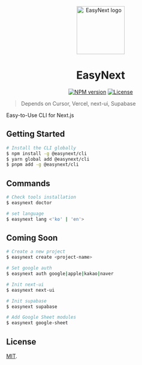 <div align="center">
  <a href="https://github.com/easynextjs">
    <picture>
      <img alt="EasyNext logo" src="https://avatars.githubusercontent.com/u/192373381" height="128">
    </picture>
  </a>
  <h1>EasyNext</h1>

<a href="https://www.npmjs.com/package/@easynext/cli"><img alt="NPM version" src="https://img.shields.io/npm/v/%40easynext%2Fcli.svg?style=for-the-badge&labelColor=000000"></a>
<a href="https://github.com/easynextjs/easynext/blob/main/LICENSE"><img alt="License" src="https://img.shields.io/npm/l/%40easynext%2Fcli.svg?style=for-the-badge&labelColor=000000"></a>

</div>

> Depends on Cursor, Vercel, next-ui, Supabase

Easy-to-Use CLI for Next.js

## Getting Started

```bash
# Install the CLI globally
$ npm install -g @easynext/cli
$ yarn global add @easynext/cli
$ pnpm add -g @easynext/cli
```

## Commands

```bash
# Check tools installation
$ easynext doctor

# set language
$ easynext lang <'ko' | 'en'>
```

## Coming Soon

```bash
# Create a new project
$ easynext create <project-name>

# Set google auth
$ easynext auth google|apple|kakao|naver

# Init next-ui
$ easynext next-ui

# Init supabase
$ easynext supabase

# Add Google Sheet modules
$ easynext google-sheet
```

## License

[MIT](https://github.com/nestjs/nest/blob/master/LICENSE).
